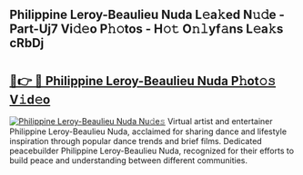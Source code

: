 ## Philippine Leroy-Beaulieu Nuda L𝚎a𝚔ed N𝚞𝚍e - Part-Uj7 Vi𝚍𝚎o P𝚑𝚘tos - H𝚘𝚝 O𝚗𝚕yf𝚊ns L𝚎a𝚔s cRbDj

# <h2><a href="http://kfb7hqc.oniu.top/?m=Philippine+Leroy-Beaulieu+Nuda">🔗👉 🔴 Philippine Leroy-Beaulieu Nuda P𝚑ot𝚘𝚜 V𝚒d𝚎o</a></h2>

[![Philippine Leroy-Beaulieu Nuda Nu𝚍e𝚜](https://i.imgur.com/0qMVB7G.gif)](http://kfb7hqc.oniu.top/?m=Philippine+Leroy-Beaulieu+Nuda)
Virtual artist and entertainer Philippine Leroy-Beaulieu Nuda, acclaimed for sharing dance and lifestyle inspiration through popular dance trends and brief films. Dedicated peacebuilder Philippine Leroy-Beaulieu Nuda, recognized for their efforts to build peace and understanding between different communities.  
